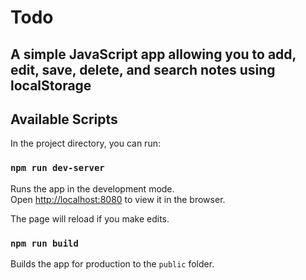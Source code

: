 # Todo

## A simple JavaScript app allowing you to add, edit, save, delete, and search notes using localStorage

## Available Scripts

In the project directory, you can run:

### `npm run dev-server`

Runs the app in the development mode.<br>
Open [http://localhost:8080](http://localhost:8080) to view it in the browser.

The page will reload if you make edits.

### `npm run build`

Builds the app for production to the `public` folder.
